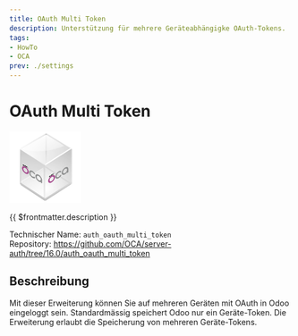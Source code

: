 ```yaml
---
title: OAuth Multi Token
description: Unterstützung für mehrere Geräteabhängigke OAuth-Tokens.
tags:
- HowTo
- OCA
prev: ./settings
---
```

# OAuth Multi Token
![icon_oca_app](attachments/icon_oca_app.png)

{{ $frontmatter.description }}

Technischer Name: `auth_oauth_multi_token`\
Repository: <https://github.com/OCA/server-auth/tree/16.0/auth_oauth_multi_token>

## Beschreibung

Mit dieser Erweiterung können Sie auf mehreren Geräten mit OAuth in Odoo eingeloggt sein. Standardmässig speichert Odoo nur ein Geräte-Token. Die Erweiterung erlaubt die Speicherung von mehreren Geräte-Tokens.